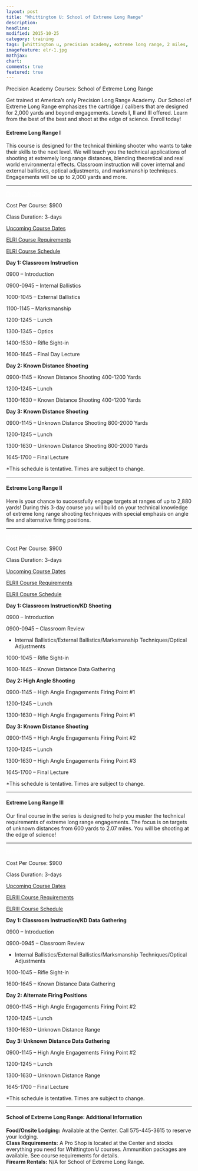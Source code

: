 ```yaml
---
layout: post
title: "Whittington U: School of Extreme Long Range"
description: 
headline: 
modified: 2015-10-25
category: training
tags: [whittington u, precision academy, extreme long range, 2 miles, .375 cheytac, .408 cheytac, jon weiler, technical, course schedule]
imagefeature: elr-1.jpg
mathjax: 
chart: 
comments: true
featured: true
---
```


Precision Academy Courses:  School of Extreme Long Range

<p class="content-summary">Get trained at America’s only Precision Long Range Academy.  Our School of Extreme Long Range emphasizes the cartridge / calibers that are designed for 2,000 yards and beyond engagements.  Levels I, II and III offered.  Learn from the best of the best and shoot at the edge of science.  Enroll today!</p>
					  
<h4>Extreme Long Range I</h4>
<p>This course is designed for the technical thinking shooter who wants to take their skills to the next level. We will teach you the technical applications of shooting at extremely long range distances, blending theoretical and real world environmental effects. Classroom instruction will cover internal and external ballistics, optical adjustments, and marksmanship techniques. Engagements will be up to 2,000 yards and more.</p>
<hr /> 
<p><a style="color: #fff;" href="http://nrawc.goemerchant-stores.com/Extreme-Long-Range-I_p_92.html" target="_blank" class="btn btn-danger pull-right">ENROLL NOW!</a></p>
<p>Cost Per Course: $900</p>
<p>Class Duration: 3-days</p>
<p><a href="http://nrawc.goemerchant-stores.com/Extreme-Long-Range-I_p_92.html" target="_blank">Upcoming Course Dates</a></p>
<p><a href="/training/whittington-u-course-requirements/" title="Course Requirements">ELRI Course Requirements</a></p>
<p><a href="#elrischedule" data-toggle="collapse">ELRI Course Schedule</a></p>
<div id="elrischedule" class="collapse">                           
<div class="well">                
<p><strong>Day 1: Classroom Instruction</strong></p>
<p>0900 – Introduction</p>
<p>0900-0945 – Internal Ballistics</p>
<p>1000-1045 – External Ballistics</p>
<p>1100-1145 – Marksmanship</p>
<p>1200-1245 – Lunch</p>
<p>1300-1345 – Optics</p>
<p>1400-1530 – Rifle Sight-in</p>
<p>1600-1645 – Final Day Lecture</p>
</div>
<div class="well">                
<p><strong>Day 2: Known Distance Shooting</strong></p>
<p>0900-1145 – Known Distance Shooting 400-1200 Yards</p>
<p>1200-1245 – Lunch</p>
<p>1300-1630 – Known Distance Shooting 400-1200 Yards</p>
</div>
<div class="well">                
<p><strong>Day 3: Known Distance Shooting</strong></p>
<p>0900-1145 – Unknown Distance Shooting 800-2000 Yards</p>
<p>1200-1245 – Lunch</p>
<p>1300-1630 – Unknown Distance Shooting 800-2000 Yards</p>
<p>1645-1700 – Final Lecture</p>
</div>
<p>*This schedule is tentative.  Times are subject to change.</p>
</div>

<hr />  
<h4>Extreme Long Range II</h4>
<p>Here is your chance to successfully engage targets at ranges of up to 2,880 yards! During this 3-day course you will build on your technical knowledge of extreme long range shooting techniques with special emphasis on angle fire and alternative firing positions.</p>
<hr />       
<p><a style="color: #fff;" href="http://nrawc.goemerchant-stores.com/Extreme-Long-Range-II_p_93.html" target="_blank" class="btn btn-danger pull-right">ENROLL NOW!</a></p>
<p>Cost Per Course: $900</p>
<p>Class Duration: 3-days</p>
<p><a href="http://nrawc.goemerchant-stores.com/Extreme-Long-Range-II_p_93.html">Upcoming Course Dates</a></p>
<p><a href="/training/whittington-u-course-requirements/" title="Course Requirements">ELRII Course Requirements</a></p>
<p><a href="#elriischedule" data-toggle="collapse">ELRII Course Schedule</a></p>
<div id="elriischedule" class="collapse">                   
<div class="well">            
<p><strong>Day 1: Classroom Instruction/KD Shooting</strong></p>
<p>0900 – Introduction</p>
<p>0900-0945 – Classroom Review</p>
<ul>
<li>Internal Ballistics/External Ballistics/Marksmanship Techniques/Optical Adjustments</li>
</ul>
<p>1000-1045 – Rifle Sight-in</p>
<p>1600-1645 – Known Distance Data Gathering</p>
</div>
<div class="well">            
<p><strong>Day 2: High Angle Shooting</strong></p>
<p>0900-1145 – High Angle Engagements Firing Point #1</p>
<p>1200-1245 – Lunch</p>
<p>1300-1630 – High Angle Engagements Firing Point #1</p>
</div>
<div class="well">            
<p><strong>Day 3: Known Distance Shooting</strong></p>
<p>0900-1145 – High Angle Engagements Firing Point #2</p>
<p>1200-1245 – Lunch</p>
<p>1300-1630 – High Angle Engagements Firing Point #3</p>
<p>1645-1700 – Final Lecture</p>
</div>
<p>*This schedule is tentative.  Times are subject to change.</p>
</div>

<hr />   
<h4>Extreme Long Range III</h4>
<p>Our final course in the series is designed to help you master the technical requirements of extreme long range engagements. The focus is on targets of unknown distances from 600 yards to 2.07 miles.  You will be shooting at the edge of science!</p>
<hr />       
<p><a style="color: #fff;" href="http://nrawc.goemerchant-stores.com/Extreme-Long-Range-III_p_99.html" target="_blank" class="btn btn-danger pull-right">ENROLL NOW!</a></p>
<p>Cost Per Course: $900</p>
<p>Class Duration: 3-days</p>
<p><a href="http://nrawc.goemerchant-stores.com/Extreme-Long-Range-III_p_99.html">Upcoming Course Dates</a></p>
<p><a href="/training/whittingtonl-u-course-requirements/" title="Course Requirements">ELRIII Course Requirements</a></p>
<p><a href="#elriiischedule" data-toggle="collapse">ELRIII Course Schedule</a></p>
<div id="elriiischedule" class="collapse">                   
<div class="well">            
<p><strong>Day 1: Classroom Instruction/KD Data Gathering</strong></p>
<p>0900 – Introduction</p>
<p>0900-0945 – Classroom Review</p>
<ul>
<li>Internal Ballistics/External Ballistics/Marksmanship Techniques/Optical Adjustments</li>
</ul>
<p>1000-1045 – Rifle Sight-in</p>
<p>1600-1645 – Known Distance Data Gathering</p>
</div>
<div class="well">            
<p><strong>Day 2: Alternate Firing Positions</strong></p>
<p>0900-1145 – High Angle Engagements Firing Point #2</p>
<p>1200-1245 – Lunch</p>
<p>1300-1630 – Unknown Distance Range</p>
</div>
<div class="well">            
<p><strong>Day 3: Unknown Distance Data Gathering</strong></p>
<p>0900-1145 – High Angle Engagements Firing Point #2</p>
<p>1200-1245 – Lunch</p>
<p>1300-1630 – Unknown Distance Range</p>
<p>1645-1700 – Final Lecture</p>
</div>
<p>*This schedule is tentative.  Times are subject to change.</p>
</div>

<hr />  
<h4>School of Extreme Long Range: Additional Information</h4>
<p><strong>Food/Onsite Lodging:</strong> Available at the Center. Call 575-445-3615 to reserve your lodging.<br /><strong>Class Requirements:</strong>  A Pro Shop is located at the Center and stocks everything you need for Whittington U courses.  Ammunition packages are available.  See course requirements for details.<br /><strong>Firearm Rentals:</strong>  N/A for School of Extreme Long Range.</p>